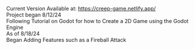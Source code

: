 Current Version Available at: https://creep-game.netlify.app/  
Project began 8/12/24  
Following Tutorial on Godot for how to Create a 2D Game using the Godot Engine  
As of 8/18/24  
Began Adding Features such as a Fireball Attack  
